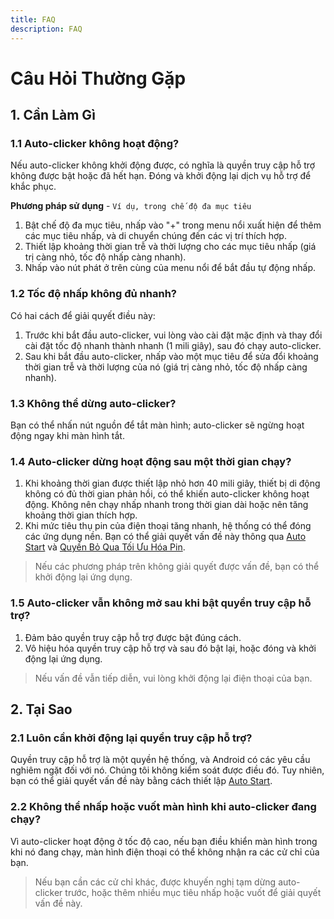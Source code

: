 ```yaml
---
title: FAQ
description: FAQ
---
```


# Câu Hỏi Thường Gặp

## 1. Cần Làm Gì

### 1.1 Auto-clicker không hoạt động?

Nếu auto-clicker không khởi động được, có nghĩa là quyền truy cập hỗ trợ không được bật hoặc đã hết hạn. Đóng và khởi động lại dịch vụ hỗ trợ để khắc phục.

**Phương pháp sử dụng** - `Ví dụ, trong chế độ đa mục tiêu`

1. Bật chế độ đa mục tiêu, nhấp vào "+" trong menu nổi xuất hiện để thêm các mục tiêu nhấp, và di chuyển chúng đến các vị trí thích hợp.
2. Thiết lập khoảng thời gian trễ và thời lượng cho các mục tiêu nhấp (giá trị càng nhỏ, tốc độ nhấp càng nhanh).
3. Nhấp vào nút phát ở trên cùng của menu nổi để bắt đầu tự động nhấp.

### 1.2 Tốc độ nhấp không đủ nhanh?

Có hai cách để giải quyết điều này:

1. Trước khi bắt đầu auto-clicker, vui lòng vào cài đặt mặc định và thay đổi cài đặt tốc độ nhanh thành nhanh (1 mili giây), sau đó chạy auto-clicker.
2. Sau khi bắt đầu auto-clicker, nhấp vào một mục tiêu để sửa đổi khoảng thời gian trễ và thời lượng của nó (giá trị càng nhỏ, tốc độ nhấp càng nhanh).

### 1.3 Không thể dừng auto-clicker?

Bạn có thể nhấn nút nguồn để tắt màn hình; auto-clicker sẽ ngừng hoạt động ngay khi màn hình tắt.

### 1.4 Auto-clicker dừng hoạt động sau một thời gian chạy?

1. Khi khoảng thời gian được thiết lập nhỏ hơn 40 mili giây, thiết bị di động không có đủ thời gian phản hồi, có thể khiến auto-clicker không hoạt động. Không nên chạy nhấp nhanh trong thời gian dài hoặc nên tăng khoảng thời gian thích hợp.
2. Khi mức tiêu thụ pin của điện thoại tăng nhanh, hệ thống có thể đóng các ứng dụng nền. Bạn có thể giải quyết vấn đề này thông qua [Auto Start](https://dontkillmyapp.com/) và [Quyền Bỏ Qua Tối Ưu Hóa Pin](https://dontkillmyapp.com/).

> Nếu các phương pháp trên không giải quyết được vấn đề, bạn có thể khởi động lại ứng dụng.

### 1.5 Auto-clicker vẫn không mở sau khi bật quyền truy cập hỗ trợ?

1. Đảm bảo quyền truy cập hỗ trợ được bật đúng cách.
2. Vô hiệu hóa quyền truy cập hỗ trợ và sau đó bật lại, hoặc đóng và khởi động lại ứng dụng.

> Nếu vấn đề vẫn tiếp diễn, vui lòng khởi động lại điện thoại của bạn.

## 2. Tại Sao

### 2.1 Luôn cần khởi động lại quyền truy cập hỗ trợ?

Quyền truy cập hỗ trợ là một quyền hệ thống, và Android có các yêu cầu nghiêm ngặt đối với nó. Chúng tôi không kiểm soát được điều đó.
Tuy nhiên, bạn có thể giải quyết vấn đề này bằng cách thiết lập [Auto Start](https://dontkillmyapp.com/).

### 2.2 Không thể nhấp hoặc vuốt màn hình khi auto-clicker đang chạy?

Vì auto-clicker hoạt động ở tốc độ cao, nếu bạn điều khiển màn hình trong khi nó đang chạy, màn hình điện thoại có thể không nhận ra các cử chỉ của bạn.

> Nếu bạn cần các cử chỉ khác, được khuyến nghị tạm dừng auto-clicker trước, hoặc thêm nhiều mục tiêu nhấp hoặc vuốt để giải quyết vấn đề này.
